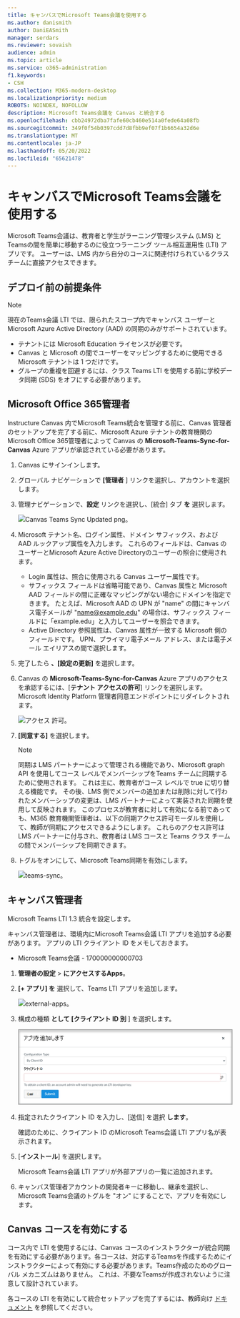 ```yaml
---
title: キャンバスでMicrosoft Teams会議を使用する
ms.author: danismith
author: DaniEASmith
manager: serdars
ms.reviewer: sovaish
audience: admin
ms.topic: article
ms.service: o365-administration
f1.keywords:
- CSH
ms.collection: M365-modern-desktop
ms.localizationpriority: medium
ROBOTS: NOINDEX, NOFOLLOW
description: Microsoft Teams会議を Canvas と統合する
ms.openlocfilehash: cbb24972dba7fafe60cb460e514a0fede64a08fb
ms.sourcegitcommit: 349f0f54b0397cdd7d8fbb9ef07f1b6654a32d6e
ms.translationtype: MT
ms.contentlocale: ja-JP
ms.lasthandoff: 05/20/2022
ms.locfileid: "65621478"
---
```

# <a name="use-microsoft-teams-meetings-with-canvas"></a>キャンバスでMicrosoft Teams会議を使用する

Microsoft Teams会議は、教育者と学生がラーニング管理システム (LMS) とTeamsの間を簡単に移動するのに役立つラーニング ツール相互運用性 (LTI) アプリです。 ユーザーは、LMS 内から自分のコースに関連付けられているクラス チームに直接アクセスできます。

## <a name="prerequisites-before-deployment"></a>デプロイ前の前提条件

> [!NOTE]
> 現在のTeams会議 LTI では、限られたスコープ内でキャンバス ユーザーと Microsoft Azure Active Directory (AAD) の同期のみがサポートされています。
>
> - テナントには Microsoft Education ライセンスが必要です。
> - Canvas と Microsoft の間でユーザーをマッピングするために使用できる Microsoft テナントは 1 つだけです。
> - グループの重複を回避するには、クラス Teams LTI を使用する前に学校データ同期 (SDS) をオフにする必要があります。

## <a name="microsoft-office-365-admin"></a>Microsoft Office 365管理者

Instructure Canvas 内でMicrosoft Teams統合を管理する前に、Canvas 管理者のセットアップを完了する前に、Microsoft Azure テナントの教育機関のMicrosoft Office 365管理者によって Canvas の **Microsoft-Teams-Sync-for-Canvas** Azure アプリが承認されている必要があります。

1. Canvas にサインインします。

2. グローバル ナビゲーションで **[管理者** ] リンクを選択し、アカウントを選択します。

3. 管理ナビゲーションで、**設定** リンクを選択し、[統合] タブ **を** 選択します。

   ![Canvas Teams Sync Updated png。](https://user-images.githubusercontent.com/87142492/128552407-78cb28e9-47cf-4026-954d-12dc3553af6f.png)

4. Microsoft テナント名、ログイン属性、ドメイン サフィックス、および AAD ルックアップ属性を入力します。 これらのフィールドは、Canvas のユーザーとMicrosoft Azure Active Directoryのユーザーの照合に使用されます。
   - Login 属性は、照合に使用される Canvas ユーザー属性です。
   - サフィックス フィールドは省略可能であり、Canvas 属性と Microsoft AAD フィールドの間に正確なマッピングがない場合にドメインを指定できます。 たとえば、Microsoft AAD の UPN が "name" の間にキャンバス電子メールが "name@example.edu" の場合は、サフィックス フィールドに「example.edu」と入力してユーザーを照合できます。
   - Active Directory 参照属性は、Canvas 属性が一致する Microsoft 側のフィールドです。 UPN、プライマリ電子メール アドレス、または電子メール エイリアスの間で選択します。

5. 完了したら **、[設定の更新]** を選択します。

6. Canvas の **Microsoft-Teams-Sync-for-Canvas** Azure アプリのアクセスを承認するには、[**テナント アクセスの許可**] リンクを選択します。 Microsoft Identity Platform 管理者同意エンドポイントにリダイレクトされます。

   ![アクセス 許可。](media/permissions.png)

7. **[同意する]** を選択します。

   > [!NOTE]
   > 同期は LMS パートナーによって管理される機能であり、Microsoft graph API を使用してコース レベルでメンバーシップをTeams チームに同期するために使用されます。 これは主に、教育者がコース レベルで true に切り替える機能です。 その後、LMS 側でメンバーの追加または削除に対して行われたメンバーシップの変更は、LMS パートナーによって実装された同期を使用して反映されます。 このプロセスが教育者に対して有効になる前であっても、M365 教育機関管理者は、以下の同期アクセス許可モーダルを使用して、教師が同期にアクセスできるようにします。 これらのアクセス許可は LMS パートナーに付与され、教育者は LMS コースと Teams クラス チームの間でメンバーシップを同期できます。

8. トグルをオンにして、Microsoft Teams同期を有効にします。

   ![teams-sync。](media/teams-sync.png)

## <a name="canvas-admin"></a>キャンバス管理者

Microsoft Teams LTI 1.3 統合を設定します。

キャンバス管理者は、環境内にMicrosoft Teams会議 LTI アプリを追加する必要があります。 アプリの LTI クライアント ID をメモしておきます。

 - Microsoft Teams会議 - 170000000000703

1. **管理者の設定** > **にアクセスするApps**。

2. **[+ アプリ] を** 選択して、Teams LTI アプリを追加します。

   ![external-apps。](media/external-apps.png)

3. 構成の種類 **として [クライアント ID 別** ] を選択します。

   ![アプリを追加します。](media/add-app.png)

4. 指定されたクライアント ID を入力し、[送信] を選択 **します**。

   確認のために、クライアント ID のMicrosoft Teams会議 LTI アプリ名が表示されます。

5. [**インストール**] を選択します。

   Microsoft Teams会議 LTI アプリが外部アプリの一覧に追加されます。

6. キャンバス管理者アカウントの開発者キーに移動し、継承を選択し、Microsoft Teams会議のトグルを "オン" にすることで、アプリを有効にします。

## <a name="enable-for-canvas-courses"></a>Canvas コースを有効にする

コース内で LTI を使用するには、Canvas コースのインストラクターが統合同期を有効にする必要があります。各コースは、対応するTeamsを作成するためにインストラクターによって有効にする必要があります。Teams作成のためのグローバル メカニズムはありません。 これは、不要なTeamsが作成されないように注意して設計されています。

各コースの LTI を有効にして統合セットアップを完了するには、教師向け [ドキュメント](https://support.microsoft.com/topic/use-microsoft-teams-classes-in-your-lms-preview-ac6a1e34-32f7-45e6-b83e-094185a1e78a#ID0EBD=Instructure_Canvas) を参照してください。
